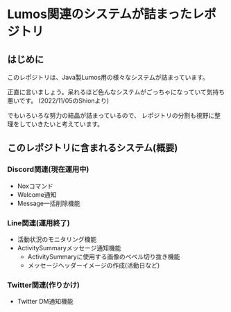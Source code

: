﻿# Lumos関連のシステムが詰まったレポジトリ

## はじめに

このレポジトリは、Java製Lumos用の様々なシステムが詰まっています。

正直に言いましょう。呆れるほど色んなシステムがごっちゃになっていて気持ち悪いです。
(2022/11/05のShionより)

でもいろいろな努力の結晶が詰まっているので、
レポジトリの分割も視野に整理をしていきたいと考えています。

## このレポジトリに含まれるシステム(概要)
### Discord関連(現在運用中)
- Noxコマンド
- Welcome通知
- Message一括削除機能

### Line関連(運用終了)
- 活動状況のモニタリング機能
- ActivitySummaryメッセージ通知機能
  - ActivitySummaryに使用する画像のベベル切り抜き機能
  - メッセージヘッダーイメージの作成(活動日など)

### Twitter関連(作りかけ)
- Twitter DM通知機能
